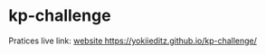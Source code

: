 # kp-challenge
Pratices
live link: <a href="https://yokiieditz.github.io/kp-challenge/"> website </a>
https://yokiieditz.github.io/kp-challenge/
